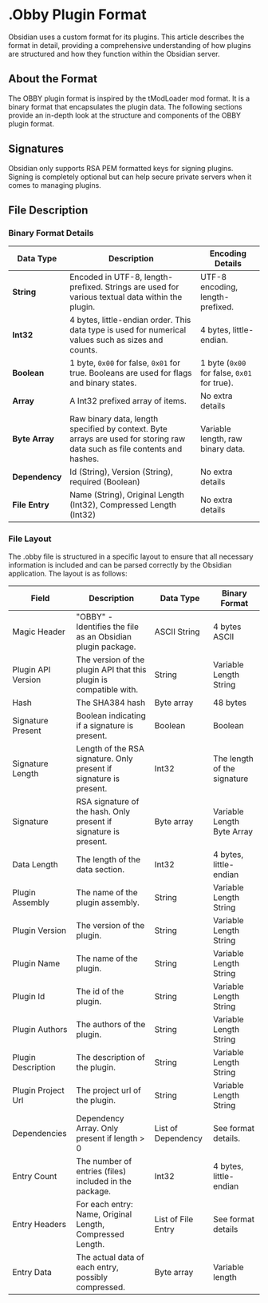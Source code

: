 # .Obby Plugin Format
Obsidian uses a custom format for its plugins. This article describes the format in detail, providing a comprehensive understanding of how plugins are structured and how they function within the Obsidian server.

## About the Format
The OBBY plugin format is inspired by the tModLoader mod format. It is a binary format that encapsulates the plugin data. The following sections provide an in-depth look at the structure and components of the OBBY plugin format.

## Signatures
Obsidian only supports RSA PEM formatted keys for signing plugins. Signing is completely optional but can help secure private servers when it comes to managing plugins.

## File Description

### Binary Format Details
| Data Type      | Description                                                                                                               | Encoding Details                            |
|----------------|---------------------------------------------------------------------------------------------------------------------------|---------------------------------------------|
| **String**     | Encoded in UTF-8, length-prefixed. Strings are used for various textual data within the plugin.                           | UTF-8 encoding, length-prefixed.            |
| **Int32**      | 4 bytes, little-endian order. This data type is used for numerical values such as sizes and counts.                       | 4 bytes, little-endian.                     |
| **Boolean**    | 1 byte, `0x00` for false, `0x01` for true. Booleans are used for flags and binary states.                                 | 1 byte (`0x00` for false, `0x01` for true). |
| **Array**      | A Int32 prefixed array of items.                                                                                          | No extra details                            |
| **Byte Array** | Raw binary data, length specified by context. Byte arrays are used for storing raw data such as file contents and hashes. | Variable length, raw binary data.           |
| **Dependency** | Id (String), Version (String), required (Boolean)                                                                         | No extra details                            |
| **File Entry** | Name (String), Original Length (Int32), Compressed Length (Int32)                                                         | No extra details                            |

### File Layout

The .obby file is structured in a specific layout to ensure that all necessary information is included and can be parsed correctly by the Obsidian application. The layout is as follows:

| Field               | Description                                                                 | Data Type          | Binary Format                                                                 |
|---------------------|-----------------------------------------------------------------------------|--------------------|-------------------------------------------------------------------------------|
| Magic Header        | "OBBY" - Identifies the file as an Obsidian plugin package.                 | ASCII String       | 4 bytes ASCII                                                                 |
| Plugin API Version  | The version of the plugin API that this plugin is compatible with.          | String             | Variable Length String                                                        |
| Hash                | The SHA384 hash                                                             | Byte array         | 48 bytes                                                                      |
| Signature Present   | Boolean indicating if a signature is present.                               | Boolean            | Boolean                                                                       |
| Signature Length    | Length of the RSA signature. Only present if signature is present.          | Int32              | The length of the signature                                                   |
| Signature           | RSA signature of the hash. Only present if signature is present.            | Byte array         | Variable Length Byte Array                                                    |
| Data Length         | The length of the data section.                                             | Int32              | 4 bytes, little-endian                                                        |
| Plugin Assembly     | The name of the plugin assembly.                                            | String             | Variable Length String                                                        |
| Plugin Version      | The version of the plugin.                                                  | String             | Variable Length String                                                        |
| Plugin Name         | The name of the plugin.                                                     | String             | Variable Length String                                                        |
| Plugin Id           | The id of the plugin.                                                       | String             | Variable Length String                                                        |
| Plugin Authors      | The authors of the plugin.                                                  | String             | Variable Length String                                                        |
| Plugin Description  | The description of the plugin.                                              | String             | Variable Length String                                                        |
| Plugin Project Url  | The project url of the plugin.                                              | String             | Variable Length String                                                        |
| Dependencies        | Dependency Array. Only present if length > 0                                | List of Dependency | See format details.                                                           |
| Entry Count         | The number of entries (files) included in the package.                      | Int32              | 4 bytes, little-endian                                                        |
| Entry Headers       | For each entry: Name, Original Length, Compressed Length.                   | List of File Entry | See format details                                                            |
| Entry Data          | The actual data of each entry, possibly compressed.                         | Byte array         | Variable length                                                               |
